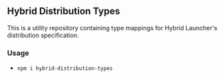 ## Hybrid Distribution Types

This is a utility repository containing type mappings for Hybrid Launcher's distribution specification.

### Usage

* `npm i hybrid-distribution-types`
